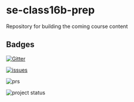 # se-class16b-prep
Repository for building the coming course content

## Badges
[![Gitter](https://img.shields.io/gitter/room/nwjs/nw.js.svg)](https://gitter.im/jce-il/se-class16b-prep)

[![issues](http://issuestats.com/github/jce-il/se-class16b-prep/badge/issue?style=flat-square)](http://issuestats.com/github/jce-il/se-class16b-prep)

![prs](http://issuestats.com/github/jce-il/se-class16b-prep/badge/pr?style=flat-square)

![project status](https://img.shields.io/badge/se----class%20project-ms1--idea-green.svg)
